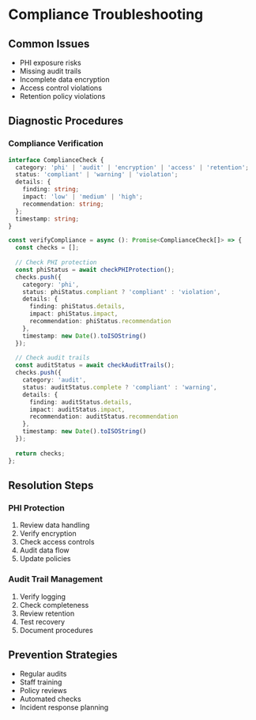 
# Compliance Troubleshooting

## Common Issues
- PHI exposure risks
- Missing audit trails
- Incomplete data encryption
- Access control violations
- Retention policy violations

## Diagnostic Procedures

### Compliance Verification
```typescript
interface ComplianceCheck {
  category: 'phi' | 'audit' | 'encryption' | 'access' | 'retention';
  status: 'compliant' | 'warning' | 'violation';
  details: {
    finding: string;
    impact: 'low' | 'medium' | 'high';
    recommendation: string;
  };
  timestamp: string;
}

const verifyCompliance = async (): Promise<ComplianceCheck[]> => {
  const checks = [];
  
  // Check PHI protection
  const phiStatus = await checkPHIProtection();
  checks.push({
    category: 'phi',
    status: phiStatus.compliant ? 'compliant' : 'violation',
    details: {
      finding: phiStatus.details,
      impact: phiStatus.impact,
      recommendation: phiStatus.recommendation
    },
    timestamp: new Date().toISOString()
  });
  
  // Check audit trails
  const auditStatus = await checkAuditTrails();
  checks.push({
    category: 'audit',
    status: auditStatus.complete ? 'compliant' : 'warning',
    details: {
      finding: auditStatus.details,
      impact: auditStatus.impact,
      recommendation: auditStatus.recommendation
    },
    timestamp: new Date().toISOString()
  });
  
  return checks;
};
```

## Resolution Steps

### PHI Protection
1. Review data handling
2. Verify encryption
3. Check access controls
4. Audit data flow
5. Update policies

### Audit Trail Management
1. Verify logging
2. Check completeness
3. Review retention
4. Test recovery
5. Document procedures

## Prevention Strategies
- Regular audits
- Staff training
- Policy reviews
- Automated checks
- Incident response planning

